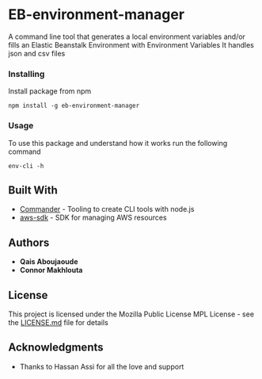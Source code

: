 # EB-environment-manager

A command line tool that generates a local environment variables and/or fills an Elastic Beanstalk Environment with Environment Variables
It handles json and csv files

### Installing

Install package from npm

```
npm install -g eb-environment-manager 
```
### Usage

To use this package and understand how it works run the following command

~~~
env-cli -h 
~~~


## Built With

* [Commander](https://github.com/tj/commander.js/) - Tooling to create CLI tools with node.js
* [aws-sdk](https://aws.amazon.com/sdk-for-node-js/) - SDK for managing AWS resources

## Authors

* **Qais Aboujaoude** 
* **Connor Makhlouta** 

## License

This project is licensed under the Mozilla Public License MPL  License - see the [LICENSE.md](LICENSE.md) file for details

## Acknowledgments

* Thanks to Hassan Assi for all the love and support

